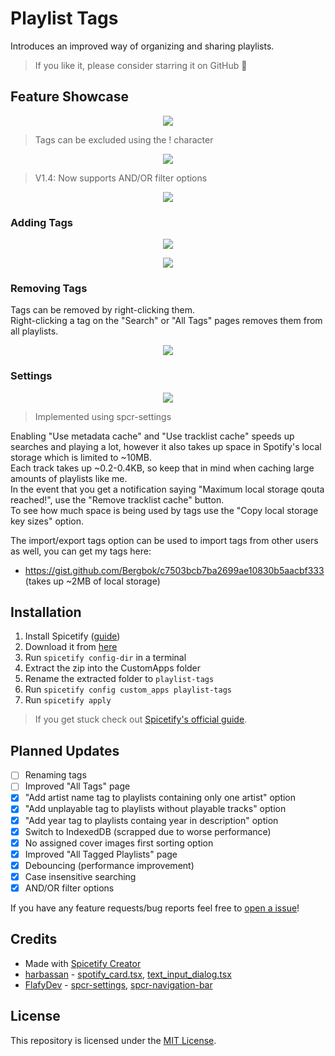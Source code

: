 # Playlist Tags

Introduces an improved way of organizing and sharing playlists.

> If you like it, please consider starring it on GitHub 🌟

## Feature Showcase

<p align="center">
  <img src="https://github.com/Bergbok/Spicetify-Creations/assets/66174189/0a6eba1b-6038-4661-b5b4-67c43cc07194"/></img>
</p>

> Tags can be excluded using the ! character

<p align="center">
  <img src="https://github.com/Bergbok/Spicetify-Creations/assets/66174189/2d368f0e-e48f-49b0-8d60-2401f3a7baf9"/></img>
</p>

> V1.4: Now supports AND/OR filter options

<p align="center">
  <img src="https://github.com/Bergbok/Spicetify-Creations/assets/66174189/d1f0a204-6f3e-460e-8e5b-dc756d9c584e"/></img>
</p>

### Adding Tags

<p align="center">
  <img src="https://github.com/Bergbok/Spicetify-Creations/assets/66174189/df48a94e-a8f3-4c52-a7b6-5dbf194f0a52"/></img>
</p>
<p align="center">
  <img src="https://github.com/Bergbok/Spicetify-Creations/assets/66174189/94e49b0d-8f91-44b5-bca2-181c077fad5c"/></img>
</p>

### Removing Tags

Tags can be removed by right-clicking them.
<br>
Right-clicking a tag on the "Search" or "All Tags" pages removes them from all playlists.

<p align="center">
  <img src="https://github.com/Bergbok/Spicetify-Creations/assets/66174189/d3f45537-c508-42aa-b4bf-5a860e352649"/></img>
</p>

### Settings

<p align="center">
  <img src="https://github.com/Bergbok/Spicetify-Creations/assets/66174189/6ed9f649-4fa0-4bec-a1db-b37f7d29ee2a"/></img>
</p>

> Implemented using spcr-settings

Enabling "Use metadata cache" and "Use tracklist cache" speeds up searches and playing a lot, however it also takes up space in Spotify's local storage which is limited to ~10MB. 
<br>
Each track takes up ~0.2-0.4KB, so keep that in mind when caching large amounts of playlists like me. 
<br>
In the event that you get a notification saying "Maximum local storage qouta reached!", use the "Remove tracklist cache" button.
<br>
To see how much space is being used by tags use the "Copy local storage key sizes" option.

The import/export tags option can be used to import tags from other users as well, you can get my tags here: 
- https://gist.github.com/Bergbok/c7503bcb7ba2699ae10830b5aacbf333 (takes up ~2MB of local storage)

## Installation

1. Install Spicetify ([guide](https://spicetify.app/docs/advanced-usage/installation))
2. Download it from [here](https://github.com/Bergbok/Spicetify-Creations/archive/refs/heads/dist/playlist-tags.zip)
3. Run `spicetify config-dir` in a terminal
4. Extract the zip into the CustomApps folder
5. Rename the extracted folder to `playlist-tags`
6. Run `spicetify config custom_apps playlist-tags`
7. Run `spicetify apply`

> If you get stuck check out [Spicetify's official guide](https://spicetify.app/docs/advanced-usage/custom-apps/).

## Planned Updates

- [ ] Renaming tags
- [ ] Improved "All Tags" page
- [x] "Add artist name tag to playlists containing only one artist" option
- [x] "Add unplayable tag to playlists without playable tracks" option
- [x] "Add year tag to playlists containg year in description" option
- [x] Switch to IndexedDB (scrapped due to worse performance)
- [x] No assigned cover images first sorting option
- [x] Improved "All Tagged Playlists" page
- [x] Debouncing (performance improvement)
- [x] Case insensitive searching
- [x] AND/OR filter options

If you have any feature requests/bug reports feel free to [open a issue](https://github.com/Bergbok/Spicetify-Creations/issues/new/choose)!

## Credits

- Made with [Spicetify Creator](https://github.com/FlafyDev/spicetify-creator)
- [harbassan](https://github.com/harbassan/) -  [spotify_card.tsx](https://github.com/harbassan/spicetify-apps/blob/main/shared/components/spotify_card.tsx), [text_input_dialog.tsx](https://github.com/harbassan/spicetify-apps/blob/main/library/src/components/text_input_dialog.tsx)
- [FlafyDev](https://github.com/FlafyDev) - [spcr-settings](https://github.com/FlafyDev/spicetify-creator-plugins/tree/main/packages/spcr-settings), [spcr-navigation-bar](https://github.com/FlafyDev/spicetify-creator-plugins/tree/main/packages/spcr-navigation-bar)

## License

This repository is licensed under the [MIT License](https://github.com/Bergbok/Spicetify-Creations/blob/main/LICENSE).
